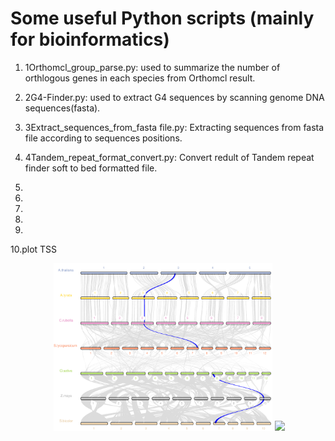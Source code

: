 # Some useful Python scripts (mainly for bioinformatics)

1. 1Orthomcl_group_parse.py: used to summarize the number of orthlogous genes in each species from Orthomcl result.

2. 2G4-Finder.py: used to extract G4 sequences by scanning genome DNA sequences(fasta).

3. 3Extract_sequences_from_fasta file.py: Extracting sequences from fasta file according to sequences positions.

4. 4Tandem_repeat_format_convert.py: Convert redult of Tandem repeat finder soft to bed formatted file.  

5.

6.

7.

8.

9.

10.plot TSS
<p align="center">
  <img src="2018-06-24 17:32:31屏幕截图.png" width="350"/>
  <img src="bb" width="350"/>
</p>

